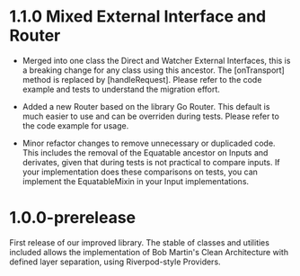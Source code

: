 # 1.1.0 Mixed External Interface and Router

- Merged into one class the Direct and Watcher External Interfaces,
this is a breaking change for any class using this ancestor. The [onTransport] method is replaced by [handleRequest]. Please refer to the code example and tests to understand the migration effort.

- Added a new Router based on the library Go Router. This default is much easier to use and can be overriden during tests. Please refer to the code example for usage.

- Minor refactor changes to remove unnecessary or duplicaded code. This includes the removal of the Equatable ancestor on Inputs and derivates, given that during tests is not practical to compare inputs. If your implementation does these comparisons on tests, you can implement the EquatableMixin in your Input implementations.

# 1.0.0-prerelease

First release of our improved library. The stable of classes and utilities included allows the implementation of Bob Martin's Clean Architecture with defined layer separation, using Riverpod-style Providers.
